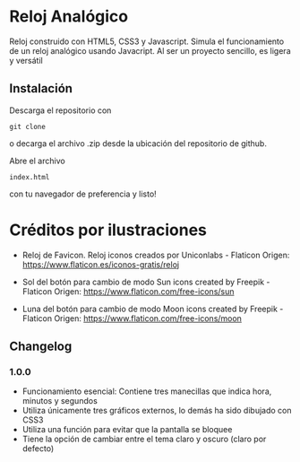 # Reloj Analógico
Reloj construido con HTML5, CSS3 y Javascript. Simula el funcionamiento de un reloj analógico usando Javacript. Al ser un proyecto sencillo, es ligera y versátil

## Instalación
Descarga el repositorio con <pre><code>git clone </code></pre> o decarga el archivo .zip desde la ubicación del repositorio de github.

Abre el archivo <pre><code>index.html</code></pre> con tu navegador de preferencia y listo!


# Créditos por ilustraciones

+ Reloj de Favicon.
Reloj iconos creados por Uniconlabs - Flaticon
Origen: https://www.flaticon.es/iconos-gratis/reloj

+ Sol del botón para cambio de modo
Sun icons created by Freepik - Flaticon
Origen: https://www.flaticon.com/free-icons/sun

+ Luna del botón para cambio de modo
Moon icons created by Freepik - Flaticon
Origen: https://www.flaticon.com/free-icons/moon

## Changelog
### 1.0.0
* Funcionamiento esencial: Contiene tres manecillas que indica hora, minutos y segundos
* Utiliza únicamente tres gráficos externos, lo demás ha sido dibujado con CSS3
* Utiliza una función para evitar que la pantalla se bloquee
* Tiene la opción de cambiar entre el tema claro y oscuro (claro por defecto)